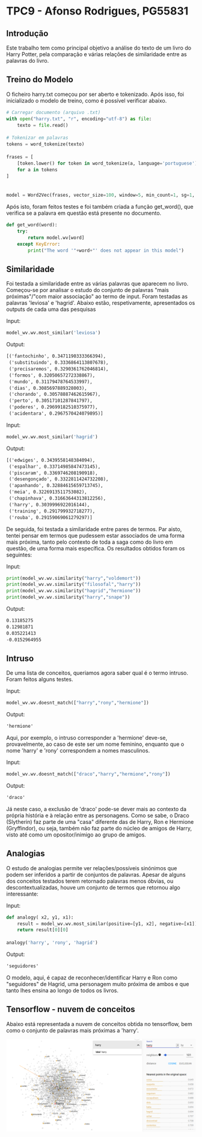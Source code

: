 # TPC9 - Afonso Rodrigues, PG55831

## Introdução

Este trabalho tem como principal objetivo a análise do texto de um livro do Harry Potter, pela comparação e várias relações de similaridade entre as palavras do livro.

## Treino do Modelo

O ficheiro harry.txt começou por ser aberto e tokenizado. Após isso, foi inicializado o modelo de treino, como é possível verificar abaixo.

```python
# Carregar documento (arquivo .txt)
with open("harry.txt", "r", encoding="utf-8") as file:
    texto = file.read()

# Tokenizar em palavras
tokens = word_tokenize(texto)

frases = [
    [token.lower() for token in word_tokenize(a, language='portuguese') if token.isalpha()]
    for a in tokens
]


model = Word2Vec(frases, vector_size=100, window=5, min_count=1, sg=1, epochs=5, workers=3)
```


Após isto, foram feitos testes e foi também criada a função get_word(), que verifica se a palavra em questão está presente no documento.

```python
def get_word(word):
    try:
        return model.wv[word]
    except KeyError:
        print("The word '"+word+"' does not appear in this model")
```

## Similaridade

Foi testada a similaridade entre as várias palavras que aparecem no livro. Começou-se por analisar o estudo do conjunto de palavras "mais próximas"/"com maior associação" ao termo de input. Foram testadas as palavras 'leviosa' e 'hagrid'. Abaixo estão, respetivamente, apresentados os outputs de cada uma das pesquisas

Input:
```python
model_wv.wv.most_similar('leviosa')
```
Output:
```txt
[('fantochinho', 0.3471190333366394),
 ('substituindo', 0.3336864113807678),
 ('precisaremos', 0.3290361762046814),
 ('formos', 0.32050657272338867),
 ('mundo', 0.31179478764533997),
 ('dias', 0.3085697889328003),
 ('chorando', 0.30578887462615967),
 ('perto', 0.30517101287841797),
 ('poderes', 0.29699182510375977),
 ('acidentara', 0.2967570424079895)]
```

Input:
```python
model_wv.wv.most_similar('hagrid')
```
Output:
```txt
[('edwiges', 0.3439558148384094),
 ('espalhar', 0.33714985847473145),
 ('piscaram', 0.3369746208190918),
 ('desengonçado', 0.3322811424732208),
 ('apanhando', 0.32884615659713745),
 ('meia', 0.3226913511753082),
 ('chapinhava', 0.31663644313812256),
 ('harry', 0.3039996922016144),
 ('training', 0.291799932718277),
 ('rouba', 0.29159069061279297)]
```

De seguida, foi testada a similaridade entre pares de termos. Par aisto, tentei pensar em termos que pudessem estar associados de uma forma mais próxima, tanto pelo contexto de toda a saga como do livro em questão, de uma forma mais específica. Os resultados obtidos foram os seguintes:

Input:
```python
print(model_wv.wv.similarity("harry","voldemort"))
print(model_wv.wv.similarity("filosofal","harry"))
print(model_wv.wv.similarity("hagrid","hermione"))
print(model_wv.wv.similarity("harry","snape"))
```
Output:
```txt
0.13185275
0.12981871
0.035221413
-0.0152964955
```

## Intruso

De uma lista de conceitos, queriamos agora saber qual é o termo intruso. Foram feitos alguns testes. 

Input:
```python
model_wv.wv.doesnt_match(["harry","rony","hermione"])
```
Output:
```txt
'hermione'
```

Aqui, por exemplo, o intruso corresponder a 'hermione' deve-se, provavelmente, ao caso de este ser um nome feminino, enquanto que o nome 'harry' e 'rony' correspondem a nomes masculinos.

Input:
```python
model_wv.wv.doesnt_match(["draco","harry","hermione","rony"])
```
Output:
```txt
'draco'
```

Já neste caso, a exclusão de 'draco' pode-se dever mais ao contexto da própria história e à relação entre as personagens. Como se sabe, o Draco (Slytherin) faz parte de uma "casa" diferente das de Harry, Ron e Hermione (Gryffindor), ou seja, também não faz parte do núcleo de amigos de Harry, visto até como um opositor/inimigo ao grupo de amigos. 

## Analogias

O estudo de analogias permite ver relações/possíveis sinónimos que podem ser inferidos a partir de conjuntos de palavras. Apesar de alguns dos conceitos testados terem retornado palavras menos óbvias, ou descontextualizadas, houve um conjunto de termos que retornou algo interessante:

Input:
```python
def analogy( x2, y1, x1):
    result = model_wv.wv.most_similar(positive=[y1, x2], negative=[x1])
    return result[0][0]

analogy('harry', 'rony', 'hagrid')
```
Output:
```txt
'seguidores'
```

O modelo, aqui, é capaz de reconhecer/identificar Harry e Ron como "seguidores" de Hagrid, uma personagem muito próxima de ambos e que tanto lhes ensina ao longo de todos os livros.




## Tensorflow - nuvem de conceitos

Abaixo está representada a nuvem de conceitos obtida no tensorflow, bem como o conjunto de palavras mais próximas a 'harry'.

<img src="nuvem.png">

